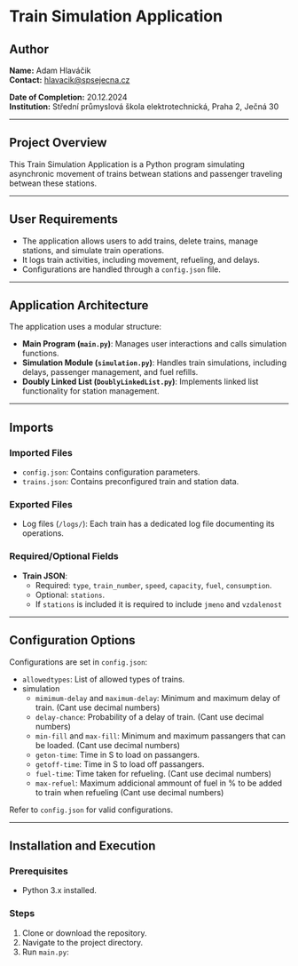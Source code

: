 # Train Simulation Application

## Author
**Name:** Adam Hlaváčik  
**Contact:** hlavacik@spsejecna.cz

**Date of Completion:** 20.12.2024  
**Institution:** Střední průmyslová škola elektrotechnická, Praha 2, Ječná 30  

---

## Project Overview
This Train Simulation Application is a Python program simulating asynchronic movement of trains betwean stations and passenger traveling betwean these stations.

---

## User Requirements
- The application allows users to add trains, delete trains, manage stations, and simulate train operations.
- It logs train activities, including movement, refueling, and delays.
- Configurations are handled through a `config.json` file.

---

## Application Architecture
The application uses a modular structure:
- **Main Program (`main.py`)**: Manages user interactions and calls simulation functions.
- **Simulation Module (`simulation.py`)**: Handles train simulations, including delays, passenger management, and fuel refills.
- **Doubly Linked List (`DoublyLinkedList.py`)**: Implements linked list functionality for station management.

---

## Imports
### Imported Files
- `config.json`: Contains configuration parameters.
- `trains.json`: Contains preconfigured train and station data.

### Exported Files
- Log files (`/logs/`): Each train has a dedicated log file documenting its operations.

### Required/Optional Fields
- **Train JSON**:
  - Required: `type`, `train_number`, `speed`, `capacity`, `fuel`, `consumption`.
  - Optional: `stations`.
  - If `stations` is included it is required to include `jmeno` and `vzdalenost`

---

## Configuration Options
Configurations are set in `config.json`:
- `allowedtypes`: List of allowed types of trains.
- simulation
  - `mimimum-delay` and `maximum-delay`: Minimum and maximum delay of train. (Cant use decimal numbers)
  - `delay-chance`: Probability of a delay of train. (Cant use decimal numbers)
  - `min-fill` and `max-fill`: Minimum and maximum passangers that can be loaded. (Cant use decimal numbers)
  - `geton-time`: Time in S to load on passangers.
  - `getoff-time`: Time in S to load off passangers.
  - `fuel-time`: Time taken for refueling. (Cant use decimal numbers)
  - `max-refuel`: Maximum addicional ammount of fuel in % to be added to train when refueling (Cant use decimal numbers)

Refer to `config.json` for valid configurations.

---

## Installation and Execution
### Prerequisites
- Python 3.x installed.

### Steps
1. Clone or download the repository.
2. Navigate to the project directory.
3. Run `main.py`:


